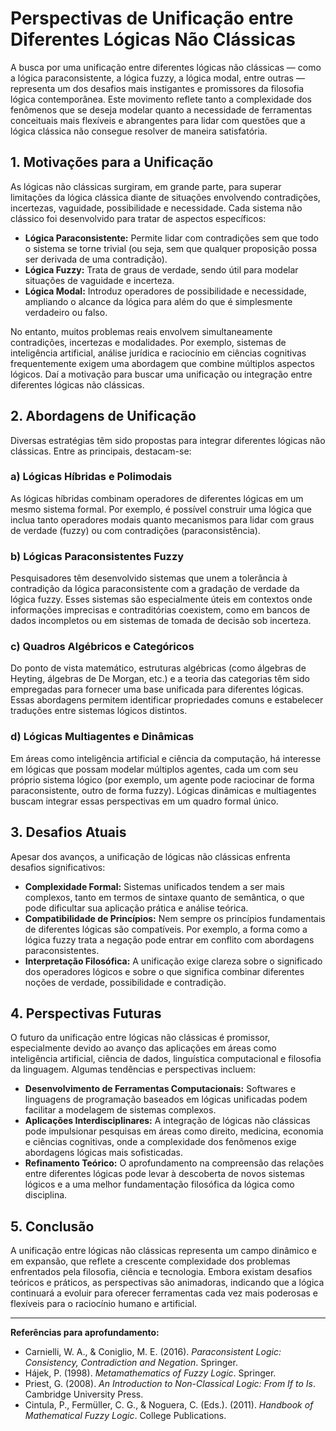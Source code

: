 # Perspectivas de Unificação entre Diferentes Lógicas Não Clássicas

A busca por uma unificação entre diferentes lógicas não clássicas — como a lógica paraconsistente, a lógica fuzzy, a lógica modal, entre outras — representa um dos desafios mais instigantes e promissores da filosofia lógica contemporânea. Este movimento reflete tanto a complexidade dos fenômenos que se deseja modelar quanto a necessidade de ferramentas conceituais mais flexíveis e abrangentes para lidar com questões que a lógica clássica não consegue resolver de maneira satisfatória.

## 1. **Motivações para a Unificação**

As lógicas não clássicas surgiram, em grande parte, para superar limitações da lógica clássica diante de situações envolvendo contradições, incertezas, vaguidade, possibilidade e necessidade. Cada sistema não clássico foi desenvolvido para tratar de aspectos específicos:

- **Lógica Paraconsistente:** Permite lidar com contradições sem que todo o sistema se torne trivial (ou seja, sem que qualquer proposição possa ser derivada de uma contradição).
- **Lógica Fuzzy:** Trata de graus de verdade, sendo útil para modelar situações de vaguidade e incerteza.
- **Lógica Modal:** Introduz operadores de possibilidade e necessidade, ampliando o alcance da lógica para além do que é simplesmente verdadeiro ou falso.

No entanto, muitos problemas reais envolvem simultaneamente contradições, incertezas e modalidades. Por exemplo, sistemas de inteligência artificial, análise jurídica e raciocínio em ciências cognitivas frequentemente exigem uma abordagem que combine múltiplos aspectos lógicos. Daí a motivação para buscar uma unificação ou integração entre diferentes lógicas não clássicas.

## 2. **Abordagens de Unificação**

Diversas estratégias têm sido propostas para integrar diferentes lógicas não clássicas. Entre as principais, destacam-se:

### a) **Lógicas Híbridas e Polimodais**

As lógicas híbridas combinam operadores de diferentes lógicas em um mesmo sistema formal. Por exemplo, é possível construir uma lógica que inclua tanto operadores modais quanto mecanismos para lidar com graus de verdade (fuzzy) ou com contradições (paraconsistência).

### b) **Lógicas Paraconsistentes Fuzzy**

Pesquisadores têm desenvolvido sistemas que unem a tolerância à contradição da lógica paraconsistente com a gradação de verdade da lógica fuzzy. Esses sistemas são especialmente úteis em contextos onde informações imprecisas e contraditórias coexistem, como em bancos de dados incompletos ou em sistemas de tomada de decisão sob incerteza.

### c) **Quadros Algébricos e Categóricos**

Do ponto de vista matemático, estruturas algébricas (como álgebras de Heyting, álgebras de De Morgan, etc.) e a teoria das categorias têm sido empregadas para fornecer uma base unificada para diferentes lógicas. Essas abordagens permitem identificar propriedades comuns e estabelecer traduções entre sistemas lógicos distintos.

### d) **Lógicas Multiagentes e Dinâmicas**

Em áreas como inteligência artificial e ciência da computação, há interesse em lógicas que possam modelar múltiplos agentes, cada um com seu próprio sistema lógico (por exemplo, um agente pode raciocinar de forma paraconsistente, outro de forma fuzzy). Lógicas dinâmicas e multiagentes buscam integrar essas perspectivas em um quadro formal único.

## 3. **Desafios Atuais**

Apesar dos avanços, a unificação de lógicas não clássicas enfrenta desafios significativos:

- **Complexidade Formal:** Sistemas unificados tendem a ser mais complexos, tanto em termos de sintaxe quanto de semântica, o que pode dificultar sua aplicação prática e análise teórica.
- **Compatibilidade de Princípios:** Nem sempre os princípios fundamentais de diferentes lógicas são compatíveis. Por exemplo, a forma como a lógica fuzzy trata a negação pode entrar em conflito com abordagens paraconsistentes.
- **Interpretação Filosófica:** A unificação exige clareza sobre o significado dos operadores lógicos e sobre o que significa combinar diferentes noções de verdade, possibilidade e contradição.

## 4. **Perspectivas Futuras**

O futuro da unificação entre lógicas não clássicas é promissor, especialmente devido ao avanço das aplicações em áreas como inteligência artificial, ciência de dados, linguística computacional e filosofia da linguagem. Algumas tendências e perspectivas incluem:

- **Desenvolvimento de Ferramentas Computacionais:** Softwares e linguagens de programação baseados em lógicas unificadas podem facilitar a modelagem de sistemas complexos.
- **Aplicações Interdisciplinares:** A integração de lógicas não clássicas pode impulsionar pesquisas em áreas como direito, medicina, economia e ciências cognitivas, onde a complexidade dos fenômenos exige abordagens lógicas mais sofisticadas.
- **Refinamento Teórico:** O aprofundamento na compreensão das relações entre diferentes lógicas pode levar à descoberta de novos sistemas lógicos e a uma melhor fundamentação filosófica da lógica como disciplina.

## 5. **Conclusão**

A unificação entre lógicas não clássicas representa um campo dinâmico e em expansão, que reflete a crescente complexidade dos problemas enfrentados pela filosofia, ciência e tecnologia. Embora existam desafios teóricos e práticos, as perspectivas são animadoras, indicando que a lógica continuará a evoluir para oferecer ferramentas cada vez mais poderosas e flexíveis para o raciocínio humano e artificial.

---

**Referências para aprofundamento:**

- Carnielli, W. A., & Coniglio, M. E. (2016). *Paraconsistent Logic: Consistency, Contradiction and Negation*. Springer.
- Hájek, P. (1998). *Metamathematics of Fuzzy Logic*. Springer.
- Priest, G. (2008). *An Introduction to Non-Classical Logic: From If to Is*. Cambridge University Press.
- Cintula, P., Fermüller, C. G., & Noguera, C. (Eds.). (2011). *Handbook of Mathematical Fuzzy Logic*. College Publications.